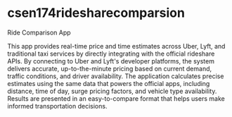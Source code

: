 # csen174ridesharecomparsion

Ride Comparison App

This app provides real-time price and time estimates across Uber, Lyft, and traditional taxi services by directly integrating with the official rideshare APIs. By connecting to Uber and Lyft's developer platforms, the system delivers accurate, up-to-the-minute pricing based on current demand, traffic conditions, and driver availability.
The application calculates precise estimates using the same data that powers the official apps, including distance, time of day, surge pricing factors, and vehicle type availability. Results are presented in an easy-to-compare format that helps users make informed transportation decisions. 
